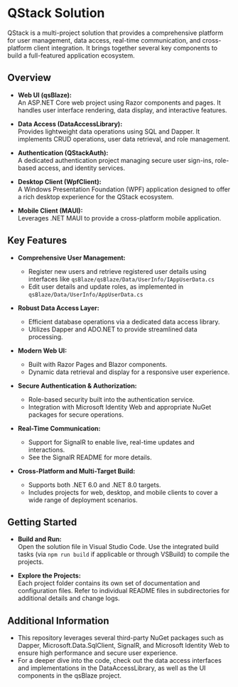 # QStack Solution

QStack is a multi-project solution that provides a comprehensive platform for user management, data access, real-time communication, and cross-platform client integration. It brings together several key components to build a full-featured application ecosystem.

## Overview

- **Web UI (qsBlaze):**  
  An ASP.NET Core web project using Razor components and pages. It handles user interface rendering, data display, and interactive features.

- **Data Access (DataAccessLibrary):**  
  Provides lightweight data operations using SQL and Dapper. It implements CRUD operations, user data retrieval, and role management.

- **Authentication (QStackAuth):**  
  A dedicated authentication project managing secure user sign-ins, role-based access, and identity services.

- **Desktop Client (WpfClient):**  
  A Windows Presentation Foundation (WPF) application designed to offer a rich desktop experience for the QStack ecosystem.

- **Mobile Client (MAUI):**  
  Leverages .NET MAUI to provide a cross-platform mobile application.

## Key Features

- **Comprehensive User Management:**  
  - Register new users and retrieve registered user details using interfaces like `qsBlaze/qsBlaze/Data/UserInfo/IAppUserData.cs`  
  - Edit user details and update roles, as implemented in `qsBlaze/Data/UserInfo/AppUserData.cs`

- **Robust Data Access Layer:**  
  - Efficient database operations via a dedicated data access library.  
  - Utilizes Dapper and ADO.NET to provide streamlined data processing.

- **Modern Web UI:**  
  - Built with Razor Pages and Blazor components.  
  - Dynamic data retrieval and display for a responsive user experience.

- **Secure Authentication & Authorization:**  
  - Role-based security built into the authentication service.  
  - Integration with Microsoft Identity Web and appropriate NuGet packages for secure operations.

- **Real-Time Communication:**  
  - Support for SignalR to enable live, real-time updates and interactions.  
  - See the SignalR README for more details.

- **Cross-Platform and Multi-Target Build:**  
  - Supports both .NET 6.0 and .NET 8.0 targets.  
  - Includes projects for web, desktop, and mobile clients to cover a wide range of deployment scenarios.

## Getting Started

- **Build and Run:**  
  Open the solution file in Visual Studio Code. Use the integrated build tasks (via `npm run build` if applicable or through VSBuild) to compile the projects.

- **Explore the Projects:**  
  Each project folder contains its own set of documentation and configuration files. Refer to individual README files in subdirectories for additional details and change logs.

## Additional Information

- This repository leverages several third-party NuGet packages such as Dapper, Microsoft.Data.SqlClient, SignalR, and Microsoft Identity Web to ensure high performance and secure user experience.
- For a deeper dive into the code, check out the data access interfaces and implementations in the DataAccessLibrary, as well as the UI components in the qsBlaze project.
